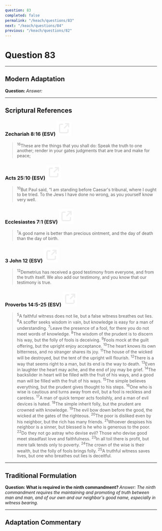 ```yaml
---
question: 83
completed: false
permalink: "/keach/questions/83"
next: "/keach/questions/84"
previous: "/keach/questions/82"
---
```

# Question 83
---
## Modern Adaptation
<strong>
    Question:
</strong>

<em>
    Answer:
</em>

---
## Scriptural References
### Zechariah 8:16 (ESV) <a href="https://biblegateway.com/passage/?search=Zechariah+8%3A16&version=ESV"><img src="/assets/svg/link.svg"/></a>
> <sup>16</sup>These are the things that you shall do: Speak the truth to one another; render in your gates judgments that are true and make for peace;

### Acts 25:10 (ESV) <a href="https://biblegateway.com/passage/?search=Acts+25%3A10&version=ESV"><img src="/assets/svg/link.svg"/></a>
> <sup>10</sup>But Paul said, “I am standing before Caesar's tribunal, where I ought to be tried. To the Jews I have done no wrong, as you yourself know very well.

### Ecclesiastes 7:1 (ESV) <a href="https://biblegateway.com/passage/?search=Ecclesiastes+7%3A1&version=ESV"><img src="/assets/svg/link.svg"/></a>
> <sup>1</sup>A good name is better than precious ointment, and the day of death than the day of birth.

### 3 John 12 (ESV) <a href="https://biblegateway.com/passage/?search=3+John+12%3ANone-None&version=ESV"><img src="/assets/svg/link.svg"/></a>
> <sup>12</sup>Demetrius has received a good testimony from everyone, and from the truth itself. We also add our testimony, and you know that our testimony is true.

### Proverbs 14:5-25 (ESV) <a href="https://biblegateway.com/passage/?search=Proverbs+14%3A5-25&version=ESV"><img src="/assets/svg/link.svg"/></a>
> <sup>5</sup>A faithful witness does not lie, but a false witness breathes out lies.
> <sup>6</sup>A scoffer seeks wisdom in vain, but knowledge is easy for a man of understanding.
> <sup>7</sup>Leave the presence of a fool, for there you do not meet words of knowledge.
> <sup>8</sup>The wisdom of the prudent is to discern his way, but the folly of fools is deceiving.
> <sup>9</sup>Fools mock at the guilt offering, but the upright enjoy acceptance.
> <sup>10</sup>The heart knows its own bitterness, and no stranger shares its joy.
> <sup>11</sup>The house of the wicked will be destroyed, but the tent of the upright will flourish.
> <sup>12</sup>There is a way that seems right to a man, but its end is the way to death.
> <sup>13</sup>Even in laughter the heart may ache, and the end of joy may be grief.
> <sup>14</sup>The backslider in heart will be filled with the fruit of his ways, and a good man will be filled with the fruit of his ways.
> <sup>15</sup>The simple believes everything, but the prudent gives thought to his steps.
> <sup>16</sup>One who is wise is cautious and turns away from evil, but a fool is reckless and careless.
> <sup>17</sup>A man of quick temper acts foolishly, and a man of evil devices is hated.
> <sup>18</sup>The simple inherit folly, but the prudent are crowned with knowledge.
> <sup>19</sup>The evil bow down before the good, the wicked at the gates of the righteous.
> <sup>20</sup>The poor is disliked even by his neighbor, but the rich has many friends.
> <sup>21</sup>Whoever despises his neighbor is a sinner, but blessed is he who is generous to the poor.
> <sup>22</sup>Do they not go astray who devise evil? Those who devise good meet steadfast love and faithfulness.
> <sup>23</sup>In all toil there is profit, but mere talk tends only to poverty.
> <sup>24</sup>The crown of the wise is their wealth, but the folly of fools brings folly.
> <sup>25</sup>A truthful witness saves lives, but one who breathes out lies is deceitful.

---
## Traditional Formulation
<strong>
    Question: What is required in the ninth commandment?
</strong>

<em>
    Answer: The ninth commandment requires the maintaining and promoting of truth between man and man, and of our own and our neighbor's good name, especially in witness bearing.
</em>

---
## Adaptation Commentary
